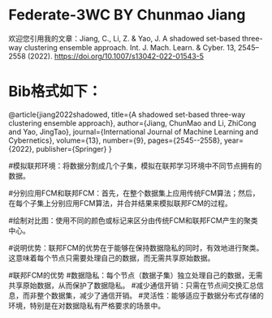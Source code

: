 # Federate-3WC BY Chunmao Jiang

欢迎您引用我的文章：Jiang, C., Li, Z. & Yao, J. A shadowed set-based three-way clustering ensemble approach. Int. J. Mach. Learn. & Cyber. 13, 2545–2558 (2022). https://doi.org/10.1007/s13042-022-01543-5

# Bib格式如下：
@article{jiang2022shadowed,
  title={A shadowed set-based three-way clustering ensemble approach},
  author={Jiang, ChunMao and Li, ZhiCong and Yao, JingTao},
  journal={International Journal of Machine Learning and Cybernetics},
  volume={13},
  number={9},
  pages={2545--2558},
  year={2022},
  publisher={Springer}
}


#模拟联邦环境：将数据分割成几个子集，模拟在联邦学习环境中不同节点拥有的数据。

#分别应用FCM和联邦FCM：首先，在整个数据集上应用传统FCM算法；然后，在每个子集上分别应用FCM算法，并合并结果来模拟联邦FCM的过程。

#绘制对比图：使用不同的颜色或标记来区分由传统FCM和联邦FCM产生的聚类中心。

#说明优势：联邦FCM的优势在于能够在保持数据隐私的同时，有效地进行聚类。这意味着每个节点只需要处理自己的数据，而无需共享原始数据。

#联邦FCM的优势
#数据隐私：每个节点（数据子集）独立处理自己的数据，无需共享原始数据，从而保护了数据隐私。
#减少通信开销：只需在节点间交换汇总信息，而非整个数据集，减少了通信开销。
#灵活性：能够适应于数据分布式存储的环境，特别是在对数据隐私有严格要求的场景中。



